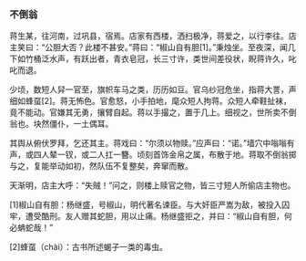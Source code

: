 <script type="text/javascript">
    var head = document.getElementsByTagName('head')[0];
    cssURL = '/public/article_1.css';
    linkTag = document.createElement('link');
    linkTag.href = cssURL;
    linkTag.setAttribute('type','text/css');
    linkTag.setAttribute('rel','stylesheet');
    head.appendChild(linkTag);
</script>
### 不倒翁

蒋生某，往河南，过巩县，宿焉。店家有西楼，洒扫极净，蒋爱之，以行李往。店主笑曰：“公胆大否？此楼不甚安。”蒋曰：“椒山自有胆[1]。”秉烛坐。至夜深，闻几下如竹桶泛水声，有跃出者，青衣皂冠，长三寸许，类世间差役状，睨蒋许久，叱叱而退。

少顷，数短人舁一官至，旗帜车马之类，历历如豆。官乌纱冠危坐，指蒋大詈，声细如蜂虿[2]。蒋无怖色。官愈怒，小手拍地，麾众短人拘蒋。众短人牵鞋扯袜，竟不能动。官嫌其无勇，攘臂自起。蒋以手撮之，置于几上。细视之，世所卖不倒翁也。块然僵仆，一土偶耳。

其舆从俯伏罗拜，乞还其主。蒋戏曰：“尔须以物赎。”应声曰：“诺。”墙穴中嗡嗡有声，或四人辇一钗，或二人扛一簪。顷刻首饰金帛之属，布散于地。蒋取不倒翁掷与之，复能举动如初，然队伍不复整矣，奔窜而散。

天渐明，店主大呼：“失贼！”问之，则楼上赎官之物，皆三寸短人所偷店主物也。

[1]椒山自有胆：杨继盛，号椒山，明代著名谏臣。与大奸臣严嵩为敌，被投入囚牢，遭受酷刑。友人赠其蛇胆，用以止痛。杨继盛拒之，并曰：“椒山自有胆，何必蚺蛇哉！”

[2]蜂虿（chài）：古书所述蝎子一类的毒虫。

